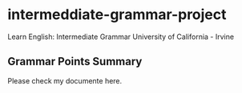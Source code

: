 # intermeddiate-grammar-project
Learn English: Intermediate Grammar University of California - Irvine
## Grammar Points Summary
Please check my documente here.
